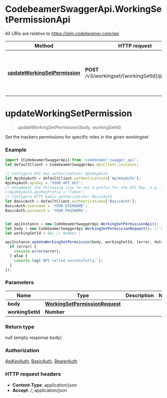 # CodebeamerSwaggerApi.WorkingSetPermissionApi

All URIs are relative to *https://alm.codebeamer.com/api*

Method | HTTP request | Description
------------- | ------------- | -------------
[**updateWorkingSetPermission**](WorkingSetPermissionApi.md#updateWorkingSetPermission) | **POST** /v3/workingset/{workingSetId}/permission | Set the trackers permissions for specific roles in the given workingset

<a name="updateWorkingSetPermission"></a>
# **updateWorkingSetPermission**
> updateWorkingSetPermission(body, workingSetId)

Set the trackers permissions for specific roles in the given workingset

### Example
```javascript
import {CodebeamerSwaggerApi} from 'codebeamer_swagger_api';
let defaultClient = CodebeamerSwaggerApi.ApiClient.instance;

// Configure API key authorization: ApiKeyAuth
let ApiKeyAuth = defaultClient.authentications['ApiKeyAuth'];
ApiKeyAuth.apiKey = 'YOUR API KEY';
// Uncomment the following line to set a prefix for the API key, e.g. "Token" (defaults to null)
//ApiKeyAuth.apiKeyPrefix = 'Token';
// Configure HTTP basic authorization: BasicAuth
let BasicAuth = defaultClient.authentications['BasicAuth'];
BasicAuth.username = 'YOUR USERNAME';
BasicAuth.password = 'YOUR PASSWORD';


let apiInstance = new CodebeamerSwaggerApi.WorkingSetPermissionApi();
let body = new CodebeamerSwaggerApi.WorkingSetPermissionRequest(); // WorkingSetPermissionRequest | 
let workingSetId = 56; // Number | 

apiInstance.updateWorkingSetPermission(body, workingSetId, (error, data, response) => {
  if (error) {
    console.error(error);
  } else {
    console.log('API called successfully.');
  }
});
```

### Parameters

Name | Type | Description  | Notes
------------- | ------------- | ------------- | -------------
 **body** | [**WorkingSetPermissionRequest**](WorkingSetPermissionRequest.md)|  | 
 **workingSetId** | **Number**|  | 

### Return type

null (empty response body)

### Authorization

[ApiKeyAuth](../README.md#ApiKeyAuth), [BasicAuth](../README.md#BasicAuth), [BearerAuth](../README.md#BearerAuth)

### HTTP request headers

 - **Content-Type**: application/json
 - **Accept**: */*, application/json


